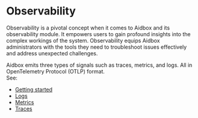 # Observability

Observability is a pivotal concept when it comes to Aidbox and its observability module. It empowers users to gain profound insights into the complex workings of the system. Observability equips Aidbox administrators with the tools they need to troubleshoot issues effectively and address unexpected challenges.

Aidbox emits three types of signals such as traces, metrics, and logs. All in OpenTelemetry Protocol (OTLP) format.\
See:

* [Getting started](getting-started/)
* [Logs](logs/)
* [Metrics](metrics/)
* [Traces](traces/)
